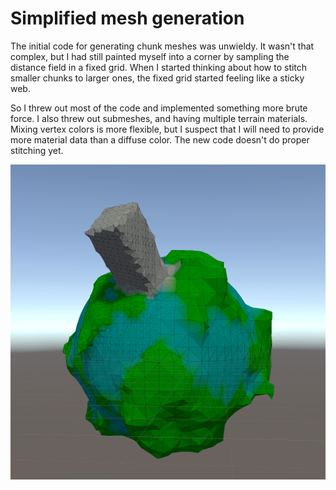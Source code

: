 # Simplified mesh generation

The initial code for generating chunk meshes was unwieldy.
It wasn't that complex,
but I had still painted myself into a corner by sampling the distance field in a fixed grid.
When I started thinking about how to stitch smaller chunks to larger ones,
the fixed grid started feeling like a sticky web.

So I threw out most of the code and implemented something more brute force.
I also threw out submeshes,
and having multiple terrain materials.
Mixing vertex colors is more flexible,
but I suspect that I will need to provide more material data than a diffuse color.
The new code doesn't do proper stitching yet.

![Simplified mesh generation](overseam.png)
